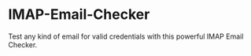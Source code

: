 # IMAP-Email-Checker
Test any kind of email for valid credentials with this powerful IMAP Email Checker.
